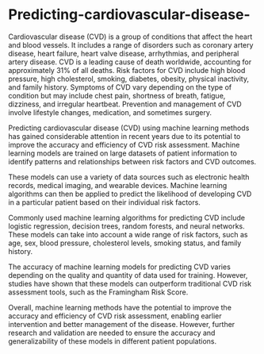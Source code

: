 # Predicting-cardiovascular-disease-

Cardiovascular disease (CVD) is a group of conditions that affect the heart and blood vessels. It includes a range of disorders such as coronary artery disease, heart failure, heart valve disease, arrhythmias, and peripheral artery disease. CVD is a leading cause of death worldwide, accounting for approximately 31% of all deaths. Risk factors for CVD include high blood pressure, high cholesterol, smoking, diabetes, obesity, physical inactivity, and family history. Symptoms of CVD vary depending on the type of condition but may include chest pain, shortness of breath, fatigue, dizziness, and irregular heartbeat. Prevention and management of CVD involve lifestyle changes, medication, and sometimes surgery.

Predicting cardiovascular disease (CVD) using machine learning methods has gained considerable attention in recent years due to its potential to improve the accuracy and efficiency of CVD risk assessment. Machine learning models are trained on large datasets of patient information to identify patterns and relationships between risk factors and CVD outcomes.

These models can use a variety of data sources such as electronic health records, medical imaging, and wearable devices. Machine learning algorithms can then be applied to predict the likelihood of developing CVD in a particular patient based on their individual risk factors.

Commonly used machine learning algorithms for predicting CVD include logistic regression, decision trees, random forests, and neural networks. These models can take into account a wide range of risk factors, such as age, sex, blood pressure, cholesterol levels, smoking status, and family history.

The accuracy of machine learning models for predicting CVD varies depending on the quality and quantity of data used for training. However, studies have shown that these models can outperform traditional CVD risk assessment tools, such as the Framingham Risk Score.

Overall, machine learning methods have the potential to improve the accuracy and efficiency of CVD risk assessment, enabling earlier intervention and better management of the disease. However, further research and validation are needed to ensure the accuracy and generalizability of these models in different patient populations.
